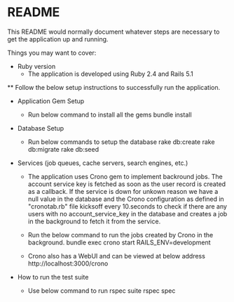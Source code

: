 # README

This README would normally document whatever steps are necessary to get the
application up and running.

Things you may want to cover:

* Ruby version
	* The application is developed using Ruby 2.4 and Rails 5.1

** Follow the below setup instructions to successfully run the application.

* Application Gem Setup
	* Run below command to install all the gems
	bundle install

* Database Setup
	* Run below commands to setup the database
	rake db:create
	rake db:migrate
	rake db:seed

* Services (job queues, cache servers, search engines, etc.)
	* The application uses Crono gem to implement backround jobs. The account service key is fetched as soon as the user record is created as a callback. If the service is down for unkown reason we have a null value in the database and the Crono configuration as defined in "cronotab.rb" file kicksoff every 10.seconds to check if there are any users with no account_service_key in the database and creates a job in the background to fetch it from the service.

	* Run the below command to run the jobs created by Crono in the background.
	bundle exec crono start RAILS_ENV=development

	* Crono also has a WebUI and can be viewed at below address
	http://localhost:3000/crono

* How to run the test suite
	* Use below command to run rspec suite
	rspec spec

